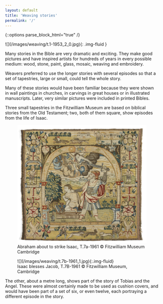```yaml
---
layout: default
title: 'Weaving stories'
permalink: '/'
---
```

{::options parse_block_html="true" /}
<div class="text-center">
![](/images/weaving/t.1-1953_2_0.jpg){: .img-fluid }
</div>

Many stories in the Bible are very dramatic and exciting. They make good pictures and have inspired artists for hundreds of years in every possible medium: wood, stone, paint, glass, mosaic, weaving and embroidery.

Weavers preferred to use the longer stories with several episodes so that a set of tapestries, large or small, could tell the whole story.

Many of these stories would have been familiar because they were shown in wall paintings in churches, in carvings in great houses or in illustrated manuscripts. Later, very similar pictures were included in printed Bibles.

Three small tapestries in the Fitzwilliam Museum are based on biblical stories from the Old Testament; two, both of them square, show episodes from the life of Isaac.


<div class="row">
<div class="col-md-6">
<figure class="figure">
<img src="/images/weaving/t.7a-1961_1.jpg" class="img-fluid"/>
<figcaption>
  Abraham about to strike Isaac, T.7a-1961 © Fitzwilliam Museum Cambridge
</figcaption>
</figure>
</div>

<div class="col-md-6">
<figure class="figure">
![](/images/weaving/t.7b-1961_1.jpg){:.img-fluid}
<figcaption>
  Isaac blesses Jacob, T.7B-1961 © Fitzwilliam Museum, Cambridge
  </figcaption>
</figure>
</div>
</div>

The other, about a metre long, shows part of the story of Tobias and the Angel. These were almost certainly made to be used as cushion covers, and would have been part of a set of six, or even twelve, each portraying a different episode in the story.
